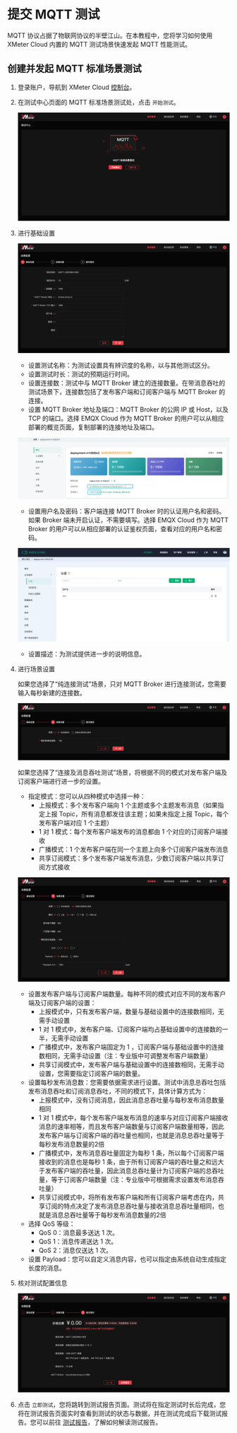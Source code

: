 # 提交 MQTT 测试

MQTT 协议占据了物联网协议的半壁江山。在本教程中，您将学习如何使用 XMeter Cloud 内置的 MQTT 测试场景快速发起 MQTT 性能测试。

## 创建并发起 MQTT 标准场景测试

1. 登录账户，导航到 XMeter Cloud [控制台](https://xmeter-cloud.emqx.com/commercialPage.html#/)。

2. 在测试中心页面的 MQTT  标准场景测试处，点击 `开始测试`。

   ![launch-test](../_assets/first_test.png)

3. 进行基础设置

   ![config-step1](../_assets/config_step_1.png)

   - 设置测试名称：为测试设置具有辨识度的名称，以与其他测试区分。
   - 设置测试时长：测试的预期运行时间。
   - 设置连接数：测试中与 MQTT Broker 建立的连接数量。在带消息吞吐的测试场景下，连接数包括了发布客户端和订阅客户端与 MQTT Broker 的连接。
   - 设置 MQTT Broker 地址及端口：MQTT Broker 的公网 IP 或 Host，以及 TCP 的端口。选择 EMQX Cloud 作为 MQTT Broker 的用户可以从相应部署的概览页面，复制部署的连接地址及端口。

   ![emqx-cloud-deployment](../_assets/emqx_cloud_deploy.png)

   - 设置用户名及密码：客户端连接 MQTT Broker 时的认证用户名和密码。如果 Broker 端未开启认证，不需要填写。选择 EMQX Cloud 作为 MQTT Broker 的用户可以从相应部署的认证鉴权页面，查看对应的用户名和密码。

   ![emqx-cloud-auth](../_assets/emqx_cloud_auth.png)

   - 设置描述：为测试提供进一步的说明信息。


4. 进行场景设置

   如果您选择了“纯连接测试”场景，只对 MQTT Broker 进行连接测试，您需要输入每秒新建的连接数。

   ![config-step2-conn-only](../_assets/config_step_2_cononly.png)

   如果您选择了“连接及消息吞吐测试”场景，将根据不同的模式对发布客户端及订阅客户端进行进一步的设置。

   - 指定模式：您可以从四种模式中选择一种：
      - 上报模式：多个发布客户端向 1 个主题或多个主题发布消息（如果指定上报 Topic，所有消息都发往该主题；如果未指定上报 Topic，每个发布客户端对应 1 个主题）
      - 1 对 1 模式：每个发布客户端发布的消息都由 1 个对应的订阅客户端接收
      - 广播模式：1 个发布客户端在同一个主题上向多个订阅客户端发布消息
      - 共享订阅模式：多个发布客户端发布消息，少数订阅客户端以共享订阅方式接收

   ![config-step2-msg](../_assets/config_step_2_msg.png)

   - 设置发布客户端与订阅客户端数量。每种不同的模式对应不同的发布客户端及订阅客户端的设置：
      - 上报模式中，只有发布客户端，数量与基础设置中的连接数相同，无需手动设置
      - 1 对 1 模式中，发布客户端、订阅客户端均占基础设置中的连接数的一半，无需手动设置
      - 广播模式中，发布客户端固定为 1 ，订阅客户端与基础设置中的连接数相同，无需手动设置（注：专业版中可调整发布客户端数量）
      - 共享订阅模式中，发布客户端与基础设置中的连接数相同，无需手动设置，您需要指定订阅客户端的数量。
   - 设置每秒发布消息数：您需要依据需求进行设置。测试中消息总吞吐包括发布消息吞吐和订阅消息吞吐，不同的模式下，具体计算方式为：
      - 上报模式中，没有订阅消息，因此消息总吞吐量与每秒发布消息数量相同
      - 1 对 1 模式中，每个发布客户端发布消息的速率与对应订阅客户端接收消息的速率相等，而且发布客户端数量与订阅客户端数量相等，因此发布客户端与订阅客户端的吞吐量也相同，也就是消息总吞吐量等于每秒发布消息数量的2倍
      - 广播模式中，发布消息吞吐量固定为每秒 1 条，所以每个订阅客户端接收到的消息也是每秒 1 条，由于所有订阅客户端的吞吐量之和远大于发布客户端的吞吐量，因此消息总吞吐量计为订阅客户端的总吞吐量，等于订阅客户端数量（注：专业版中可根据需求设置发布消息吞吐量）
      - 共享订阅模式中，将所有发布客户端和所有订阅客户端考虑在内，共享订阅的特点决定了发布消息总吞吐量与接收消息总吞吐量相同，也就是消息总吞吐量等于每秒发布消息数量的2倍
   - 选择 QoS 等级：
      - QoS 0：消息最多送达 1 次。
      - QoS 1：消息传递送达 1 次。
      - QoS 2：消息仅送达 1 次。
   - 设置 Payload：您可以自定义消息内容，也可以指定由系统自动生成指定长度的消息。

5. 核对测试配置信息

   ![config-step3](../_assets/config_step_3.png)

6. 点击 `立即测试`，您将跳转到测试报告页面。测试将在指定测试时长后完成，您将在测试报告页面实时查看到测试的状态与数据，并在测试完成后下载测试报告。您可以前往 [测试报告](../features/test_reports.md)，了解如何解读测试报告。